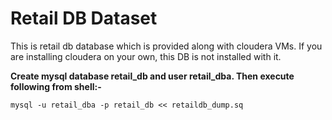 # Retail DB Dataset
This is retail db database which is provided  along with cloudera VMs. If you are installing cloudera on your own, this DB is not installed with it. 

**Create mysql database retail_db and user retail_dba.  Then execute following from shell:-**
```
mysql -u retail_dba -p retail_db << retaildb_dump.sq
```
